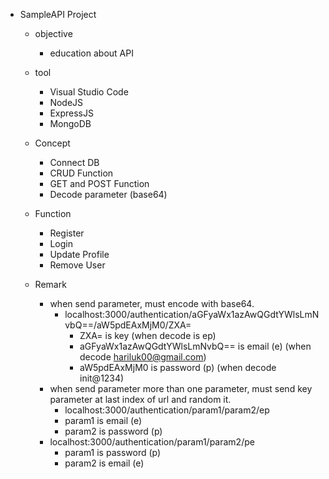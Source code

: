 - SampleAPI Project
	- objective
		- education about API
	- tool
		- Visual Studio Code
		- NodeJS
		- ExpressJS
		- MongoDB
	- Concept
		- Connect DB
		- CRUD Function
		- GET and POST Function
		- Decode parameter (base64)
	- Function
		- Register
		- Login
		- Update Profile
		- Remove User

	- Remark
		- when send parameter, must encode with base64.
			- localhost:3000/authentication/aGFyaWx1azAwQGdtYWlsLmNvbQ==/aW5pdEAxMjM0/ZXA=
				- ZXA= is key (when decode is ep)
				- aGFyaWx1azAwQGdtYWlsLmNvbQ== is email (e) (when decode hariluk00@gmail.com)
				- aW5pdEAxMjM0 is password (p) (when decode init@1234)
		- when send parameter more than one parameter, must send key parameter at last index of url and random it.
			- localhost:3000/authentication/param1/param2/ep
			- param1 is email (e)
			- param2 is password (p)
		- localhost:3000/authentication/param1/param2/pe
			- param1 is password (p)
			- param2 is email (e)